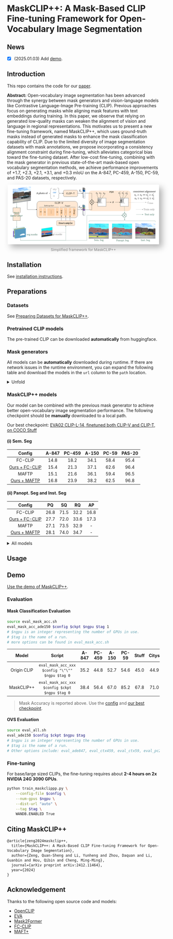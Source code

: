 # MaskCLIP++: A Mask-Based CLIP Fine-tuning Framework for Open-Vocabulary Image Segmentation

## News
- [x] (2025.01.03) Add [demo](demo/README.md).

## Introduction

This repo contains the code for our [paper](https://arxiv.org/abs/2412.11464).

**Abstract:** Open-vocabulary image segmentation has been advanced through the synergy between mask generators and vision-language models like Contrastive Language-Image Pre-training (CLIP). Previous approaches focus on generating masks while aligning mask features with text embeddings during training. In this paper, we observe that relying on generated low-quality masks can weaken the alignment of vision and language in regional representations. This motivates us to present a new fine-tuning framework, named MaskCLIP++, which uses ground-truth masks instead of generated masks to enhance the mask classification capability of CLIP. Due to the limited diversity of image segmentation datasets with mask annotations, we propose incorporating a consistency alignment constraint during fine-tuning, which alleviates categorical bias toward the fine-tuning dataset. After low-cost fine-tuning, combining with the mask generator in previous state-of-the-art mask-based open vocabulary segmentation methods, we achieve performance improvements of +1.7, +2.3, +2.1, +3.1, and +0.3 mIoU on the A-847, PC-459, A-150, PC-59, and PAS-20 datasets, respectively.

<div style="display: flex; justify-content: center; align-items: center; flex-direction: column; text-align: center; position: relative;">
  <img src="assets/framework.png" alt="Image" style="box-shadow: 10px 10px 20px rgba(0, 0, 0, 0.3); width: 100%; max-width: 500px;">
  <div style="font-size: 12px; color: gray; margin-top: 10px;">Simplified framework for MaskCLIP++</div>
</div>





## Installation

See [installation instructions](INSTALL.md).

## Preparations

### Datasets

See [Preparing Datasets for MaskCLIP++](datasets/README.md).

### Pretrained CLIP models

The pre-trained CLIP can be downloaded **automatically** from huggingface.


### Mask generators

All models can be **automatically** downloaded during runtime. If there are network issues in the runtime environment, you can expand the following table and download the models in the `url` column to the `path` location.

<details>
<summary>Unfold</summary>

| name | weights |  path |
|:----:|:-------:|:-----:|
| Mask2Former (Swin-T) | [url](https://dl.fbaipublicfiles.com/maskformer/mask2former/coco/panoptic/maskformer2_swin_tiny_bs16_50ep/model_final_9fd0ae.pkl) | `output/ckpts/mask2former/coco/pan/maskformer2_swin_tiny_bs16_50ep_final_9fd0ae.pkl` |
| Mask2Former (Swin-L) | [url](https://dl.fbaipublicfiles.com/maskformer/mask2former/coco/panoptic/maskformer2_swin_large_IN21k_384_bs16_100ep/model_final_f07440.pkl) | `output/ckpts/mask2former/coco/pan/maskformer2_swin_large_IN21k_384_bs16_100ep_final_f07440.pkl` |
| FC-CLIP (ConvNext-B) | [url](https://drive.google.com/uc?id=1fSFPPTwxF-ekMxAmIo01ssdbC79wwwml)(*) | `output/ckpts/fcclip/fcclip_coco-pan_clip-convnext-base.pth`  |
| FC-CLIP (ConvNeXt-L) | [url](https://drive.google.com/uc?id=1-91PIns86vyNaL3CzMmDD39zKGnPMtvj) | `output/ckpts/fcclip/fcclip_coco-pan_clip-convnext-large.pth` |
| MAFTP-B              | [url](https://drive.google.com/uc?id=1BeEeKOnWWIWIH-QWK_zLhAPUzCOnHuFG) | `output/ckpts/maftp/maftp_b.pth` |
| MAFTP-L              | [url](https://drive.google.com/uc?id=1EQo5guVuKkSSZj4bv0FQN_4X9h_Rwfe5) | `output/ckpts/maftp/maftp_l.pth` |
| MAFTP-L-PANO         | [url](https://drive.google.com/uc?id=1znk_uco8fwvbA0kndy4kGyVp22KbQr6g) | `output/ckpts/maftp/maftp_l_pano.pth` |

> Except for the asterisk-marked(*) url, all the other urls are from the original repository

</details>

### MaskCLIP++ models

Our model can be combined with the previous mask generator to achieve better open-vocabulary image segmentation performance. The following checkpoint should be **manually** downloaded to a local path.

Our best checkpoint: [EVA02 CLIP-L-14, finetuned both CLIP-V and CLIP-T, on COCO Stuff](https://drive.google.com/file/d/1I5SiU5S-BjgoGU73ndocg-e2jo80mP1n/view?usp=drive_link)

#### (i) Sem. Seg

| Config | A-847 | PC-459 | A-150 | PC-59 | PAS-20 |
|:---:|:---:|:---:|:---:|:---:|:---:|
| FC-CLIP | 14.8 | 18.2 | 34.1 | 58.4 | 95.4 |
| [Ours + FC-CLIP](configs/coco-stuff/eva-clip-vit-l-14-336/fcclip-l/maskclippp_coco-stuff_eva-clip-vit-l-14-336_wtext_fcclip-l_ens.yaml) | 15.4 | 21.3 | 37.1 | 62.6 | 96.4 |
| MAFTP   | 15.1 | 21.6 | 36.1 | 59.4 | 96.5 |
| [Ours + MAFTP](configs/coco-stuff/eva-clip-vit-l-14-336/maft-l/maskclippp_coco-stuff_eva-clip-vit-l-14-336_wtext_maft-l_ens.yaml)   | 16.8 | 23.9 | 38.2 | 62.5 | 96.8 |

#### (ii) Panopt. Seg and Inst. Seg

| Config | PQ | SQ | RQ | AP |
|:---:|:---:|:---:|:---:|:---:|
| FC-CLIP | 26.8 | 71.5 | 32.2 | 16.8 |
| [Ours + FC-CLIP](configs/coco-stuff/eva-clip-vit-l-14-336/fcclip-l/maskclippp_coco-stuff_eva-clip-vit-l-14-336_wtext_fcclip-l_ens.yaml) | 27.7 | 72.0 | 33.6 | 17.3 |
| MAFTP | 27.1 | 73.5 | 32.9 | - |
| [Ours + MAFTP](configs/coco-stuff/eva-clip-vit-l-14-336/maft-l-pan/maskclippp_coco-stuff_eva-clip-vit-l-14-336_wtext_maft-l-pan_ens.yaml) | 28.1 | 74.0 | 34.7 | - |


<details>
<summary>All models</summary>

>  Finetuned CLIP-V, on COCO-Stuff, Use mask generators from MAFTP.

| config | ckpt | A-847 | PC-459 | A-150 | PC-59 | PAS-20 |
|:------:|:------:|:------:|:------:|:------:|:------:|:------:|
| [clip-convnext-base](configs/coco-stuff/clip-convnext-base/maft-b/maskclippp_coco-stuff_clip-convnext-base_maft-b_ens.yaml) | [url](https://drive.google.com/file/d/1SekxdQPCMXLaAd8mM0P20DbHKhtIYL3u/view?usp=drive_link) | 14.5 | 18.7 | 35.4 | 59.1 | 95.8 |
| [eva-clip-vit-l-14-336](configs/coco-stuff/eva-clip-vit-l-14-336/maft-l/maskclippp_coco-stuff_eva-clip-vit-l-14-336_wtext_maft-l_ens.yaml) | [url](https://drive.google.com/file/d/1I5SiU5S-BjgoGU73ndocg-e2jo80mP1n/view?usp=drive_link) | 16.8 | 23.9 | 38.2 | 62.5 | 96.8 |


>  Finetuned CLIP-V, on COCO-Panoptic, Use mask generators from FC-CLIP. Eval on ADE20K.

| config | ckpt | mIoU | PQ | AP |
|:---:|:---:|:---:|:---:|:---:|
| [clip-rn50x16](configs/coco-pan/clip-rn50x16/fcclip-b/maskclippp_coco-pan_clip-rn50x16_fcclip-b.yaml) | [url](https://drive.google.com/file/d/1eCxFDGNATeB1pqmRnEO6OD8GZG-Wf4Hs/view?usp=drive_link) |  29.3 | 21.8 | 11.1 |
| [clip-convnext-base](configs/coco-pan/clip-convnext-base/fcclip-b/maskclippp_coco-pan_clip-convnext-base_fcclip-b.yaml)  | [url](https://drive.google.com/file/d/1lxlnxVICytERs1FsY5N7LdaoYDyenA1o/view?usp=drive_link) | 35.1 | 24.5 | 13.6 |
| [clip-convnext-large](configs/coco-pan/clip-convnext-large/fcclip-l/maskclippp_coco-pan_clip-convnext-large_fcclip-l.yaml) | [url](https://drive.google.com/file/d/1XMW3L2dOtlDQapydtoqTfzFVW-VZqcoX/view?usp=drive_link) | 35.6 | 26.5 | 16.7 |
| [clip-convnext-xxlarge](configs/coco-pan/clip-convnext-xxlarge/fcclip-l/maskclippp_coco-pan_clip-convnext-xxlarge_fcclip-l.yaml) | [url](https://drive.google.com/file/d/1LjVW7CNkvyFzxOW4rbgax1kmWY1lQ3f3/view?usp=drive_link) | 36.4 | 27.1 | 16.6 | 
| [eva-clip-vit-b-16](configs/coco-pan/eva-clip-vit-b-16/fcclip-b/maskclippp_coco-pan_eva-clip-vit-b-16_fcclip-b.yaml) | [url](https://drive.google.com/file/d/11n8VRcfaTsb7s7I3i7dlvq3Jy4GSgDr2/view?usp=drive_link) | 33.8 | 24.4 | 13.2 |
| [eva-clip-vit-l-14-336](configs/coco-pan/eva-clip-vit-l-14-336/fcclip-l/maskclippp_coco-pan_eva-clip-vit-l-14-336_fcclip-l.yaml) | [url](https://drive.google.com/file/d/1xMlDmgiVuShx-KWzLzOB-0_qvawIAa9m/view?usp=drive_link) | 36.6 | 27.3 | 17.0 |
| [eva-clip-vit-g-14-plus](configs/coco-pan/eva-clip-vit-g-14-plus/fcclip-l/maskclippp_coco-pan_eva-clip-vit-g-14-plus_fcclip-l.yaml) | [url](https://drive.google.com/file/d/1hCj0eZdTKbt5DusULFGBk3Bk8bxUGGm-/view?usp=drive_link) | 36.8 | 27.7 | 17.1 |


</details>


## Usage

## Demo

[Use the demo of MaskCLIP++](demo/README.md).

### Evaluation

#### Mask Classification Evaluation

```bash
source eval_mask_acc.sh
eval_mask_acc_ade150 $config $ckpt $ngpu $tag 1
# $ngpu is an integer representing the number of GPUs in use.
# $tag is the name of a run.
# more options can be found in eval_mask_acc.sh
```



| Model | Script |  A-847 | PC-459 | A-150 | PC-59 | Stuff | Citys | General | Earth | Medical | Engineer | Agriculture |
|:---:|:---:|:---:|:---:|:---:|:---:|:---:|:---:|:---:|:---:|:---:|:---:|:---:|
| Origin CLIP | `eval_mask_acc_xxx $config "\"\"" $ngpu $tag 0` | 35.2 | 44.8 | 52.7 | 54.6 | 45.0 | 44.9 | 56.9 | 60.5 | 61.7 | 33.8 | 52.4 |
| MaskCLIP++ | `eval_mask_acc_xxx $config $ckpt $ngpu $tag 0` | 38.4 | 56.4 | 67.0 | 85.2 | 67.8 | 71.0 | 67.9 | 68.6 | 74.7 | 50.3 | 65.5 |


> Mask Accuracy is reported above.
> Use the [config](configs/coco-stuff/eva-clip-vit-l-14-336/maft-l/maskclippp_coco-stuff_eva-clip-vit-l-14-336_wtext_maft-l_ens.yaml) and [our best checkpoint](https://drive.google.com/file/d/1I5SiU5S-BjgoGU73ndocg-e2jo80mP1n/view?usp=drive_link).

#### OVS Evaluation

```bash
source eval_all.sh
eval_ade150 $config $ckpt $ngpu $tag
# $ngpu is an integer representing the number of GPUs in use.
# $tag is the name of a run.
# Other options include: eval_ade847, eval_ctx459, eval_ctx59, eval_pc20
```





### Fine-tuning

For base/large sized CLIPs, the fine-tuning requires about **2-4 hours on 2x NVIDIA 24G 3090 GPUs**.

```bash
python train_maskclippp.py \
    --config-file $config \
    --num-gpus $ngpu \
    --dist-url "auto" \
    --tag $tag \
    WANDB.ENABLED True
```

## Citing MaskCLIP++
```
@article{zeng2024maskclip++,
  title={MaskCLIP++: A Mask-Based CLIP Fine-tuning Framework for Open-Vocabulary Image Segmentation},
  author={Zeng, Quan-Sheng and Li, Yunheng and Zhou, Daquan and Li, Guanbin and Hou, Qibin and Cheng, Ming-Ming},
  journal={arXiv preprint arXiv:2412.11464},
  year={2024}
}
```


## Acknowledgement

Thanks to the following open source code and models:

- [OpenCLIP](https://github.com/mlfoundations/open_clip)
- [EVA](https://github.com/baaivision/EVA)
- [Mask2Former](https://github.com/facebookresearch/Mask2Former)
- [FC-CLIP](https://github.com/bytedance/fc-clip)
- [MAFT+](https://github.com/jiaosiyu1999/MAFT-Plus)
